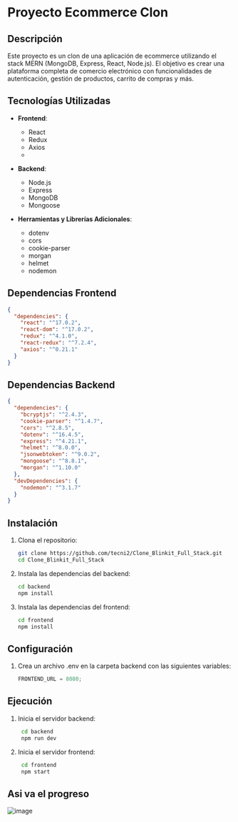 # Proyecto Ecommerce Clon

## Descripción

Este proyecto es un clon de una aplicación de ecommerce utilizando el stack MERN (MongoDB, Express, React, Node.js). El objetivo es crear una plataforma completa de comercio electrónico con funcionalidades de autenticación, gestión de productos, carrito de compras y más.

## Tecnologías Utilizadas

- **Frontend**:

  - React
  - Redux
  - Axios
  -

- **Backend**:

  - Node.js
  - Express
  - MongoDB
  - Mongoose

- **Herramientas y Librerías Adicionales**:
  - dotenv
  - cors
  - cookie-parser
  - morgan
  - helmet
  - nodemon

## Dependencias Frontend

```json
{
  "dependencies": {
    "react": "^17.0.2",
    "react-dom": "^17.0.2",
    "redux": "^4.1.0",
    "react-redux": "^7.2.4",
    "axios": "^0.21.1"
  }
}
```

## Dependencias Backend

```json
{
  "dependencies": {
    "bcryptjs": "^2.4.3",
    "cookie-parser": "^1.4.7",
    "cors": "^2.8.5",
    "dotenv": "^16.4.5",
    "express": "^4.21.1",
    "helmet": "^8.0.0",
    "jsonwebtoken": "^9.0.2",
    "mongoose": "^8.8.1",
    "morgan": "^1.10.0"
  },
  "devDependencies": {
    "nodemon": "^3.1.7"
  }
}
```

## Instalación

1. Clona el repositorio:

   ```bash
   git clone https://github.com/tecni2/Clone_Blinkit_Full_Stack.git
   cd Clone_Blinkit_Full_Stack
   ```

2. Instala las dependencias del backend:

   ```bash
   cd backend
   npm install
   ```

3. Instala las dependencias del frontend:
   ```bash
   cd frontend
   npm install
   ```

## Configuración

1. Crea un archivo .env en la carpeta backend con las siguientes variables:

   ```js
   FRONTEND_URL = 8080;
   ```

## Ejecución

1. Inicia el servidor backend:

   ```bash
    cd backend
    npm run dev
   ```

2. Inicia el servidor frontend:
   ```bash
    cd frontend
    npm start
   ```

## Asi va el progreso

![image](https://github.com/user-attachments/assets/670ed400-951c-4d80-bcf6-59b41c0698df)
